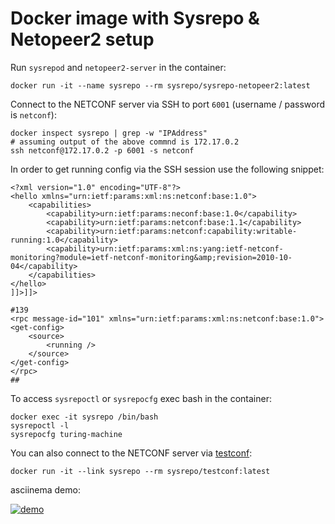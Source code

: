 # Docker image with Sysrepo & Netopeer2 setup

Run `sysrepod` and `netopeer2-server` in the container:
```
docker run -it --name sysrepo --rm sysrepo/sysrepo-netopeer2:latest
```

Connect to the NETCONF server via SSH to port `6001` (username / password is `netconf`):
```
docker inspect sysrepo | grep -w "IPAddress"
# assuming output of the above commnd is 172.17.0.2
ssh netconf@172.17.0.2 -p 6001 -s netconf 
```

In order to get running config via the SSH session use the following snippet:
```
<?xml version="1.0" encoding="UTF-8"?>
<hello xmlns="urn:ietf:params:xml:ns:netconf:base:1.0">
	<capabilities>
		<capability>urn:ietf:params:neconf:base:1.0</capability>
		<capability>urn:ietf:params:netconf:base:1.1</capability>
		<capability>urn:ietf:params:netconf:capability:writable-running:1.0</capability>
		<capability>urn:ietf:params:xml:ns:yang:ietf-netconf-monitoring?module=ietf-netconf-monitoring&amp;revision=2010-10-04</capability>
	</capabilities>
</hello>
]]>]]>

#139
<rpc message-id="101" xmlns="urn:ietf:params:xml:ns:netconf:base:1.0">
<get-config>
	<source>
		<running />
	</source>
</get-config>
</rpc>
##
```

To access `sysrepoctl` or `sysrepocfg` exec bash in the container:
```
docker exec -it sysrepo /bin/bash
sysrepoctl -l
sysrepocfg turing-machine
```

You can also connect to the NETCONF server via [testconf](https://hub.docker.com/r/sysrepo/testconf/):
```
docker run -it --link sysrepo --rm sysrepo/testconf:latest
```

asciinema demo:

[![demo](https://asciinema.org/a/05cdmz78fhcl5jeo4xyiqqr33.png)](https://asciinema.org/a/05cdmz78fhcl5jeo4xyiqqr33?autoplay=1)
